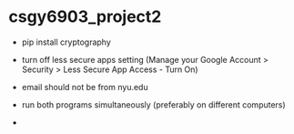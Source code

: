 # csgy6903_project2

- pip install cryptography

- turn off less secure apps setting (Manage your Google Account > Security > Less Secure App Access - Turn On)

- email should not be from nyu.edu

- run both programs simultaneously (preferably on different computers)

- 
